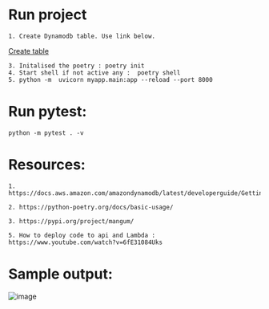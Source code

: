 # Run project

    1. Create Dynamodb table. Use link below.
   [Create table](https://docs.aws.amazon.com/amazondynamodb/latest/developerguide/GettingStarted.Python.01.html)
   
    3. Initalised the poetry : poetry init
    4. Start shell if not active any :  poetry shell
    5. python -m  uvicorn myapp.main:app --reload --port 8000

# Run pytest:

    python -m pytest . -v

# Resources:

    1. https://docs.aws.amazon.com/amazondynamodb/latest/developerguide/GettingStarted.Python.01.html
    
    2. https://python-poetry.org/docs/basic-usage/
    
    3. https://pypi.org/project/mangum/
    
    5. How to deploy code to api and Lambda : https://www.youtube.com/watch?v=6fE31084Uks
    
    
    
    
# Sample output:

![image](https://user-images.githubusercontent.com/32964784/117859589-0ec14700-b244-11eb-8f9d-49e8977d2f39.png)
